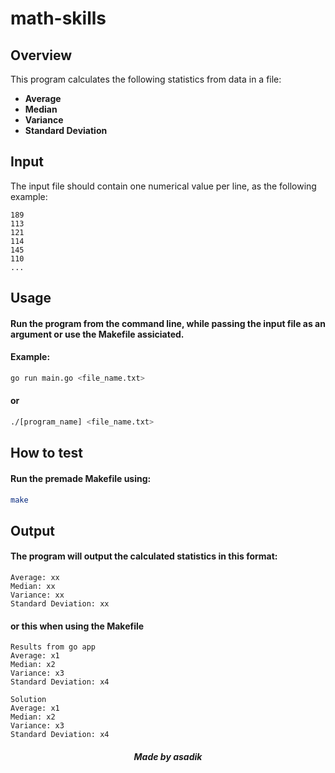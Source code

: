 # math-skills

## Overview
This program calculates the following statistics from data in a file:
- **Average**
- **Median**
- **Variance**
- **Standard Deviation**

## Input
The input file should contain one numerical value per line, as the following example:

```
189
113
121
114
145
110
...
```

## Usage
#### Run the program from the command line, while passing the input file as an argument or use the Makefile assiciated.

#### Example:
```zsh
go run main.go <file_name.txt>
```
#### or
```zsh
./[program_name] <file_name.txt>
```

## How to test
#### Run the premade Makefile using:
```zsh
make
```

## Output
#### The program will output the calculated statistics in this format:

```
Average: xx
Median: xx
Variance: xx
Standard Deviation: xx
```
#### or this when using the Makefile
```
Results from go app
Average: x1
Median: x2
Variance: x3
Standard Deviation: x4

Solution
Average: x1
Median: x2
Variance: x3
Standard Deviation: x4
```

##### <p align="center">Made by asadik</p>